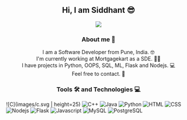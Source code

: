 <h2 align="center">Hi, I am Siddhant 😎</h2>

<p align="center">
  <img src="https://media.giphy.com/media/p4NLw3I4U0idi/giphy.gif">
</p>

<h3 align="center">About me 🤨</h3>
<p align="center">
I am a Software Developer from Pune, India. 🤓</br>
I'm currently working at Mortgagekart as a SDE. 👨‍💻</br>
I have projects in Python, OOPS, SQL, ML, Flask and Nodejs. 💻</br>
Feel free to contact. 📱
</p>

<h3 align="center">Tools 🛠️ and Technologies 💻</h3>

![C](images/c.svg | height=25)
![C++](https://github.com/sidvsukhi/sidvsukhi/blob/master/images/cpp.svg)
![Java](https://github.com/sidvsukhi/sidvsukhi/blob/master/images/java-original.svg)
![Python](https://github.com/sidvsukhi/sidvsukhi/blob/master/images/python-original.svg)
![HTML](https://github.com/sidvsukhi/sidvsukhi/blob/master/images/html5.svg)
![CSS](https://github.com/sidvsukhi/sidvsukhi/blob/master/images/css.svg)
![Nodejs](https://github.com/sidvsukhi/sidvsukhi/blob/master/images/nodejs.jpg)
![Flask](https://github.com/sidvsukhi/sidvsukhi/blob/master/images/flask.svg)
![Javascript](https://github.com/sidvsukhi/sidvsukhi/blob/master/images/javascript.svg)
![MySQL](https://github.com/sidvsukhi/sidvsukhi/blob/master/images/mysql.svg)
![PostgreSQL](https://github.com/sidvsukhi/sidvsukhi/blob/master/images/postgresql.svg)


<!---
<p align="center">
- 🔭 I’m currently working on ...<br/>
- 🌱 I’m currently learning ...<br/>
- 👯 I’m looking to collaborate on ...<br/>
- 🤔 I’m looking for help with ...<br/>
- 💬 Ask me about ...<br/>
- 📫 How to reach me: ...<br/>
- 😄 Pronouns: ...<br/>
- ⚡ Fun fact: ...
</p>
<h3 align="center">Interests 🤩</h3>
<p align="center">
  <img src="https://media.giphy.com/media/j3HQ1zWosr1NS/giphy.gif"> <br/>
  📺 Binge watching movies/series <br/>
  🎢 Adventure activites <br/>
  🎮 Sports and Gaming <br/>
  🍔 Foodie <br/> 
  🎼 Music <br/> </p>
</p>
--->
